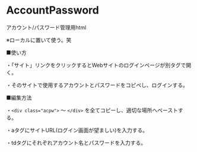 # AccountPassword

アカウント/パスワード管理用html

※ローカルに置いて使う。笑

■使い方

・「サイト」リンクをクリックするとWebサイトのログインページが別タグで開く。

・そのサイトで使用するアカウントとパスワードをコピペし、ログインする。

■編集方法

・`<div class="acpw">` ～ `</div>` を全てコピーし、適切な場所へペーストする。

・aタグにサイトURL(ログイン画面が望ましい)を入力する。

・tdタグにそれぞれアカウント名とパスワードを入力する。

